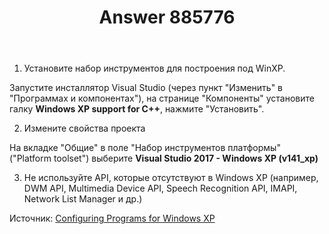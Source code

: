 ﻿---
title: "Answer 885776"
se.owner.user_id: 240512
se.owner.display_name: "MSDN.WhiteKnight"
se.owner.link: "https://ru.stackoverflow.com/users/240512/msdn-whiteknight"
se.answer_id: 885776
se.question_id: 884624
se.post_type: answer
se.score: 1
se.is_accepted: False
---
<ol>
<li>Установите набор инструментов для построения под WinXP.</li>
</ol>

<p>Запустите инсталлятор Visual Studio (через пункт "Изменить" в "Программах и компонентах"), на странице "Компоненты" установите галку <strong>Windows XP support for C++</strong>, нажмите "Установить".</p>

<ol start="2">
<li>Измените свойства проекта</li>
</ol>

<p>На вкладке "Общие" в поле "Набор инструментов платформы" ("Platform toolset") выберите <strong>Visual Studio 2017 - Windows XP (v141_xp)</strong> </p>

<ol start="3">
<li>Не используйте API, которые отсутствуют в Windows XP (например, DWM API, Multimedia Device API, Speech Recognition API, IMAPI, Network List Manager и др.)</li>
</ol>

<p>Источник: <a href="https://docs.microsoft.com/en-us/cpp/build/configuring-programs-for-windows-xp?view=vs-2017" rel="nofollow noreferrer">Configuring Programs for Windows XP</a></p>
